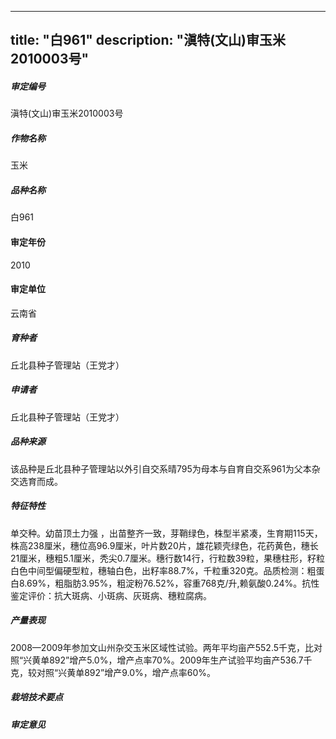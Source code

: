 
---
title: "白961"
description: "滇特(文山)审玉米2010003号"
---
##### 审定编号 
滇特(文山)审玉米2010003号

##### 作物名称
玉米

##### 品种名称
白961

#### 审定年份
2010	

#### 审定单位
云南省

##### 育种者
丘北县种子管理站（王党才）

##### 申请者
丘北县种子管理站（王党才）

##### 品种来源
该品种是丘北县种子管理站以外引自交系晴795为母本与自育自交系961为父本杂交选育而成。

##### 特征特性
单交种。幼苗顶土力强 ，出苗整齐一致，芽鞘绿色，株型半紧凑，生育期115天，株高238厘米，穗位高96.9厘米，叶片数20片，雄花颖壳绿色，花药黄色，穗长21厘米，穗粗5.1厘米，秃尖0.7厘米。穗行数14行，行粒数39粒，果穗柱形，籽粒白色中间型偏硬型粒，穗轴白色，出籽率88.7%，千粒重320克。品质检测：粗蛋白8.69%，粗脂肪3.95%，粗淀粉76.52%，容重768克/升,赖氨酸0.24%。抗性鉴定评价：抗大斑病、小斑病、灰斑病、穗粒腐病。

##### 产量表现
2008—2009年参加文山州杂交玉米区域性试验。两年平均亩产552.5千克，比对照“兴黄单892”增产5.0%，增产点率70%。2009年生产试验平均亩产536.7千克，较对照“兴黄单892”增产9.0%，增产点率60%。

##### 栽培技术要点


##### 审定意见



